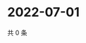 # 2022-07-01

共 0 条

<!-- BEGIN WEIBO -->
<!-- 最后更新时间 Fri Jul 01 2022 12:54:25 GMT+0800 (China Standard Time) -->

<!-- END WEIBO -->
